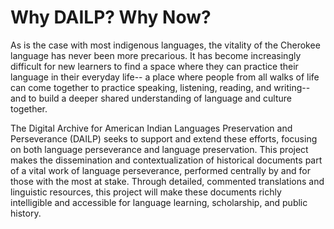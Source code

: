 # Why DAILP? Why Now?

As is the case with most indigenous languages, the vitality of the Cherokee language has never been more precarious. It has become increasingly difficult for new learners to find a space where they can practice their language in their everyday life-- a place where people from all walks of life can come together to practice speaking, listening, reading, and writing-- and to build a deeper shared understanding of language and culture together.

The Digital Archive for American Indian Languages Preservation and Perseverance (DAILP) seeks to support and extend these efforts, focusing on both language perseverance and language preservation. This project makes the dissemination and contextualization of historical documents part of a vital work of language perseverance, performed centrally by and for those with the most at stake. Through detailed, commented translations and linguistic resources, this project will make these documents richly intelligible and accessible for language learning, scholarship, and public history.
